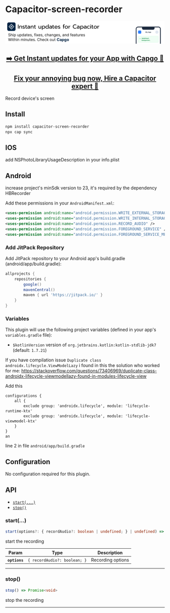 # Capacitor-screen-recorder
 <a href="https://capgo.app/"><img src='https://raw.githubusercontent.com/Cap-go/capgo/main/assets/capgo_banner.png' alt='Capgo - Instant updates for capacitor'/></a>

<div align="center">
  <h2><a href="https://capgo.app/?ref=plugin"> ➡️ Get Instant updates for your App with Capgo 🚀</a></h2>
  <h2><a href="https://capgo.app/consulting/?ref=plugin"> Fix your annoying bug now, Hire a Capacitor expert 💪</a></h2>
</div>
Record device's screen

## Install

```bash
npm install capacitor-screen-recorder
npx cap sync
```

## IOS

add NSPhotoLibraryUsageDescription in your info.plist

## Android
increase project's minSdk version to 23, it's required by the dependency HBRecorder

Add these permissions in your `AndroidManifest.xml`:
```xml
<uses-permission android:name="android.permission.WRITE_EXTERNAL_STORAGE" />
<uses-permission android:name="android.permission.WRITE_INTERNAL_STORAGE" />
<uses-permission android:name="android.permission.RECORD_AUDIO" />
<uses-permission android:name="android.permission.FOREGROUND_SERVICE" />
<uses-permission android:name="android.permission.FOREGROUND_SERVICE_MEDIA_PROJECTION" />
```

### Add JitPack Repository
Add JitPack repository to your Android app's build.gradle (android/app/build.gradle):

```gradle
allprojects {
    repositories {
        google()
        mavenCentral()
        maven { url 'https://jitpack.io/' }
    }
}
```

### Variables

This plugin will use the following project variables (defined in your app's `variables.gradle` file):
- `$kotlinVersion` version of `org.jetbrains.kotlin:kotlin-stdlib-jdk7` (default: `1.7.21`)

If you have compilation issue `Duplicate class androidx.lifecycle.ViewModelLazy`
i found in this the solution who worked for me:
https://stackoverflow.com/questions/73406969/duplicate-class-androidx-lifecycle-viewmodellazy-found-in-modules-lifecycle-view

Add this
```
configurations {
    all {
        exclude group: 'androidx.lifecycle', module: 'lifecycle-runtime-ktx'
        exclude group: 'androidx.lifecycle', module: 'lifecycle-viewmodel-ktx'
    }
}
an
```
line 2 in file `android/app/build.gradle`

## Configuration

No configuration required for this plugin.

## API

<docgen-index>

* [`start(...)`](#start)
* [`stop()`](#stop)

</docgen-index>

<docgen-api>
<!--Update the source file JSDoc comments and rerun docgen to update the docs below-->

### start(...)

```typescript
start(options?: { recordAudio?: boolean | undefined; } | undefined) => Promise<void>
```

start the recording

| Param         | Type                                    | Description       |
| ------------- | --------------------------------------- | ----------------- |
| **`options`** | <code>{ recordAudio?: boolean; }</code> | Recording options |

--------------------


### stop()

```typescript
stop() => Promise<void>
```

stop the recording

--------------------

</docgen-api>

